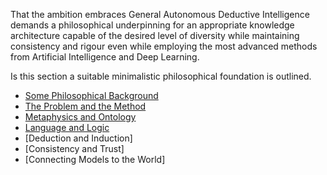 That the ambition embraces General Autonomous Deductive Intelligence demands a philosophical underpinning for an appropriate knowledge architecture capable of the desired level of diversity while maintaining consistency and rigour even while employing the most advanced methods from Artificial Intelligence and Deep Learning.

Is this section a suitable minimalistic philosophical foundation is outlined.

- [Some Philosophical Background](Some-Philosophical-Background)
- [The Problem and the Method](The-Problem-and-the-Method)
- [Metaphysics and Ontology](Metaphysics-and-Ontology)
- [Language and Logic](Language-and-Logic)
- [Deduction and Induction]
- [Consistency and Trust]
- [Connecting Models to the World]

